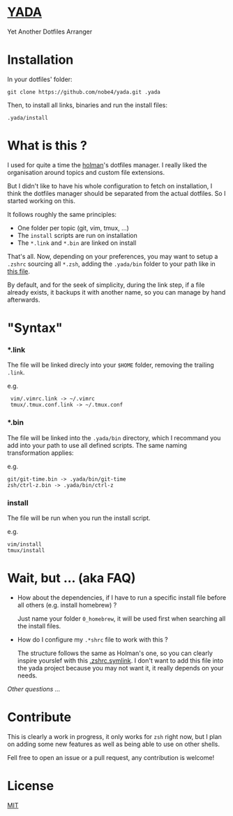 # [YADA](https://github.com/nobe4/yada)
Yet Another Dotfiles Arranger

# Installation

In your dotfiles' folder:

    git clone https://github.com/nobe4/yada.git .yada

Then, to install all links, binaries and run the install files:

    .yada/install

# What is this ?

I used for quite a time the [holman](https://github.com/holman/dotfiles)'s
dotfiles manager. I really liked the organisation around topics and custom file
extensions.

But I didn't like to have his whole configuration to fetch on installation, I
think the dotfiles manager should be separated from the actual dotfiles. So I
started working on this.

It follows roughly the same principles:

- One folder per topic (git, vim, tmux, ...)
- The `install` scripts are run on installation
- The `*.link` and `*.bin` are linked on install

That's all. Now, depending on your preferences, you may want to setup a `.zshrc`
sourcing all `*.zsh`, adding the `.yada/bin` folder to your path like in [this
file]().

By default, and for the seek of simplicity, during the link step, if a file
already exists, it backups it with another name, so you can manage by hand
afterwards.

# "Syntax"

### *.link
The file will be linked direcly into your `$HOME` folder, removing the trailing
`.link`.

e.g.

     vim/.vimrc.link -> ~/.vimrc
     tmux/.tmux.conf.link -> ~/.tmux.conf

### *.bin
The file will be linked into the `.yada/bin` directory, which I recommand you
add into your path to use all defined scripts. The same naming transformation applies:

e.g.

    git/git-time.bin -> .yada/bin/git-time
    zsh/ctrl-z.bin -> .yada/bin/ctrl-z

### install
The file will be run when you run the install script.

e.g.

    vim/install
    tmux/install

# Wait, but ... (aka FAQ)

- How about the dependencies, if I have to run a specific install file before
    all others (e.g. install homebrew) ?

    Just name your folder `0_homebrew`, it will be used first when searching all
    the install files.

- How do I configure my `.*shrc` file to work with this ?

  The structure follows the same as Holman's one, so you can clearly inspire
  yourslef with this
  [.zshrc.symlink](https://github.com/holman/dotfiles/blob/master/zsh/zshrc.symlink).
  I don't want to add this file into the yada project because you may not want
  it, it really depends on your needs.

_Other questions ..._

# Contribute

This is clearly a work in progress, it only works for `zsh` right now, but I
plan on adding some new features as well as being able to use on other shells.

Fell free to open an issue or a pull request, any contribution is welcome!

# License

[MIT](https://github.com/nobe4/yada/blob/master/LICENSE)
